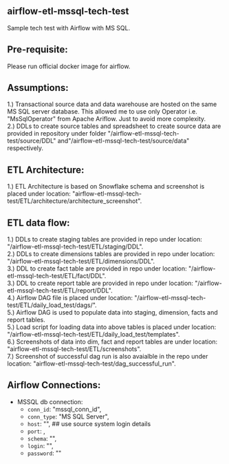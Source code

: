 ## airflow-etl-mssql-tech-test
Sample tech test with Airflow with MS SQL.

## Pre-requisite: 
Please run official docker image for airflow.

## Assumptions:
1.) Transactional source data and data warehouse are hosted on the same MS SQL server database. This allowed me to use only Operator i.e. "MsSqlOperator" from Apache Ariflow. Just to avoid more complexity. <br />
2.) DDLs to create source tables and spreadsheet to create source data are provided in repository under folder "/airflow-etl-mssql-tech-test/source/DDL" and"/airflow-etl-mssql-tech-test/source/data" respectively. <br />

## ETL Architecture:
1.) ETL Architecture is based on Snowflake schema and screenshot is placed under location: "airflow-etl-mssql-tech-test/ETL/architecture/architecture_screenshot". <br />

## ETL data flow:
1.) DDLs to create staging tables are provided in repo under location: "/airflow-etl-mssql-tech-test/ETL/staging/DDL". <br />
2.) DDLs to create dimensions tables are provided in repo under location: "/airflow-etl-mssql-tech-test/ETL/dimensions/DDL". <br />
3.) DDL to create fact table are provided in repo under location: "/airflow-etl-mssql-tech-test/ETL/fact/DDL". <br />
3.) DDL to create report table are provided in repo under location: "/airflow-etl-mssql-tech-test/ETL/report/DDL". <br />
4.) Airflow DAG file is placed under location: "/airflow-etl-mssql-tech-test/ETL/daily_load_test/dags/". <br />
5.) Airflow DAG is used to populate data into staging, dimension, facts and report tables. <br />
5.) Load script for loading data into above tables is placed under location: "/airflow-etl-mssql-tech-test/ETL/daily_load_test/templates". <br />
6.) Screenshots of data into dim, fact and report tables are under location: "airflow-etl-mssql-tech-test/ETL/screenshots". <br />
7.) Screenshot of successful dag run is also avaialble in the repo under location: "airflow-etl-mssql-tech-test/dag_successful_run". <br />

## Airflow Connections:
* MSSQL db connection:
  * `conn_id`: "mssql_conn_id",
  * `conn_type`: "MS SQL Server",
  * `host`: "",   ## use source system login details
  * `port`: ,
  * `schema`: "",
  * `login`: "",      
  * `password`: ""
